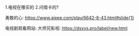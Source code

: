 ﻿1.电视在哪买的
2.问借卡的?





勇敢的心:
https://www.ajeee.com/play/6642-8-43.html#slide{1}

电视剧观看网站:
大师兄影视:
https://dsxys.pro/label/new.html